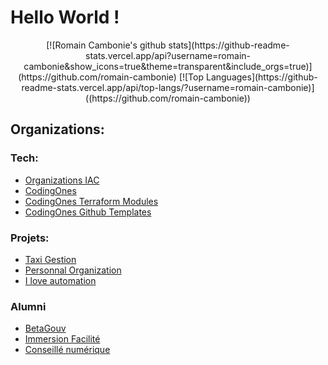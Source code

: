 # Hello World !

<div align="center">
[![Romain Cambonie's github stats](https://github-readme-stats.vercel.app/api?username=romain-cambonie&show_icons=true&theme=transparent&include_orgs=true)](https://github.com/romain-cambonie)
[![Top Languages](https://github-readme-stats.vercel.app/api/top-langs/?username=romain-cambonie)]((https://github.com/romain-cambonie))
</div>



## Organizations:
### Tech:
- [Organizations IAC](https://github.com/organizations-infrastructure)
- [CodingOnes](https://github.com/codingones)
- [CodingOnes Terraform Modules](https://github.com/codingones-terraform-modules)
- [CodingOnes Github Templates](https://github.com/codingones-github-templates)

### Projets:
- [Taxi Gestion](https://github.com/taxi-gestion)
- [Personnal Organization](https://github.com/romain-cambonie-organization)
- [I love automation](https://github.com/i-love-automation)
### Alumni
- [BetaGouv](https://github.com/betagouv/)
- [Immersion Facilité](https://github.com/gip-inclusion/immersion-facile)
- [Conseillé numérique](https://github.com/gip-inclusion/immersion-facile)
